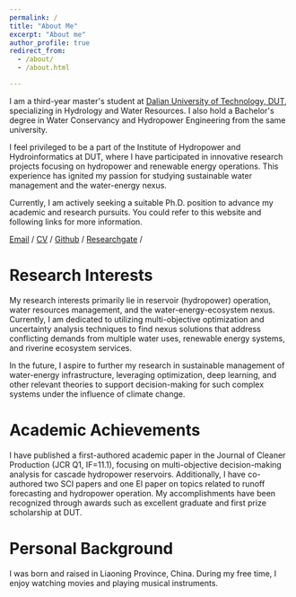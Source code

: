 ```yaml
---
permalink: /
title: "About Me"
excerpt: "About me"
author_profile: true
redirect_from: 
  - /about/
  - /about.html

---
```


I am a third-year master's student at [Dalian University of Technology, DUT](https://en.dlut.edu.cn/), specializing in Hydrology and Water Resources. I also hold a Bachelor's degree in Water Conservancy and Hydropower Engineering from the same university.

I feel privileged to be a part of the Institute of Hydropower and Hydroinformatics at DUT, where I have participated in innovative research projects focusing on hydropower and renewable energy operations. This experience has ignited my passion for studying sustainable water management and the water-energy nexus. 

Currently, I am actively seeking a suitable Ph.D. position to advance my academic and research pursuits. You could refer to this website and following links for more information.

[Email](mailto:XiangyuMa_DUT@outlook.com) / [CV](https://c.binjie.fun/files/Curriculum_Vitae.pdf) / [Github](https://github.com/Prelude0324) / [Researchgate](https://www.researchgate.net/profile/Xiangyu-Ma-21) /

# Research Interests

My research interests primarily lie in reservoir (hydropower) operation, water resources management, and the water-energy-ecosystem nexus. Currently, I am dedicated to utilizing multi-objective optimization and uncertainty analysis techniques to find nexus solutions that address conflicting demands from multiple water uses, renewable energy systems, and riverine ecosystem services.

In the future, I aspire to further my research in sustainable management of water-energy infrastructure, leveraging optimization, deep learning, and other relevant theories to support decision-making for such complex systems under the influence of climate change.

# Academic Achievements

I have published a first-authored academic paper in the Journal of Cleaner Production (JCR Q1, IF=11.1), focusing on multi-objective decision-making analysis for cascade hydropower reservoirs. Additionally, I have co-authored two SCI papers and one EI paper on topics related to runoff forecasting and hydropower operation. My accomplishments have been recognized through awards such as excellent graduate and first prize scholarship at DUT.

# Personal Background

I was born and raised in Liaoning Province, China. During my free time, I enjoy watching movies and playing musical instruments.

